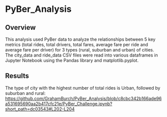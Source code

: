# PyBer_Analysis

## Overview

This analysis used PyBer data to analyze the relationships between 5 key metrics (total rides, total drivers, total fares, average fare per ride and average fare per driver) for 3 types (rural, suburban and urban) of cities. The city_data and ride_data CSV files were read into various dataframes in Jupyter Notebook using the Pandas library and matplotlib.pyplot. 

## Results

The type of city with the highest number of total rides is Urban, followed by suburban and rural:
https://github.com/GrahamBurch/PyBer_Analysis/blob/c8cbc342b166ade96a531695690aa2b417cfc21e/PyBer_Challenge.ipynb?short_path=dc03543#L202-L204
